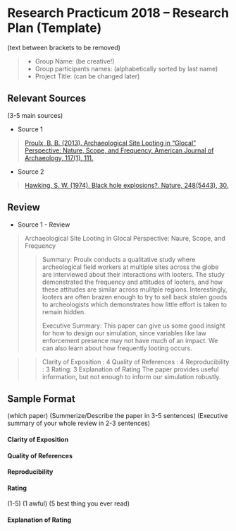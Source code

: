 # Research Practicum 2018 – Research Plan (Template)
(text between brackets to be removed)

> * Group Name: (be creative!)
> * Group participants names: (alphabetically sorted by last name)
> * Project Title: (can be changed later)

## Relevant Sources

(3-5 main sources)
* Source 1
> [Proulx, B. B. (2013). Archaeological Site Looting in “Glocal” Perspective: Nature, Scope, and Frequency. American Journal of  Archaeology, 117(1), 111.](/relevant_papers/proulx.pdf)

* Source 2
> [Hawking, S. W. (1974). Black hole explosions?. Nature, 248(5443), 30.](http://citeseerx.ist.psu.edu/viewdoc/download?doi=10.1.1.75.3702&rep=rep1&type=pdf)



## Review

* Source 1 - Review
> Archaeological Site Looting in Glocal Perspective: Naure, Scope, and Frequency
>> Summary: Proulx conducts a qualitative study where archeological field workers at multiple sites across the globe are interviewed about their interactions with looters. The study demonstrated the frequency and attitudes of looters, and how these attitudes are similar across mulitple regions. Interestingly, looters are often brazen enough to try to sell back stolen goods to archeologists which demonstrates how little effort is taken to remain hidden.
>>
>> Executive Summary: This paper can give us some good insight for how to design our simulation, since variables like law enforcement presence may not have much of an impact. We can also learn about how frequently looting occurs. 

>>  Clarity of Exposition : 4
>>  Quality of References : 4
>>  Reproducibility : 3
>>  Rating: 3
>>  Explanation of Rating
>>  The paper provides useful information, but not enough to inform our simulation robustly. 



## Sample Format
(which paper)
(Summerize/Describe the paper in 3-5 sentences)
(Executive summary of your whole review in 2-3 sentences)

#### Clarity of Exposition

#### Quality of References

#### Reproducibility

#### Rating

(1-5)
(1 awful)
(5 best thing you ever read)

#### Explanation of Rating



